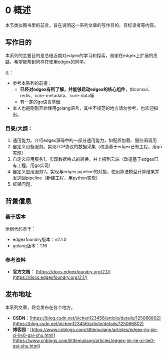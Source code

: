 # 0 概述

本节类似图书里的前言，旨在说明这一系列文章的写作目的、目标读者等内容。

## 写作目的

本系列的主要目的是总结近期对edgex的学习和探索，谢谢在edgex上扩展的思路，希望能帮到同样在使用edgex的同学。

`注`：
* 参考本系列的前提：
    * **已经对edgex有所了解，并能够启动edgex的核心组件**，如consul、redis、core-metadata、core-data等
    * 有一定的go语言基础
* 本人也是刚刚开始使用golang语言，其中不规范的地方请勿参考，也欢迎指出。

### 目录/大纲：

1. 通用能力。介绍edgex源码中的一部分通用能力，如配置加载、服务间调用
2. 自定义设备服务。实现TCP协议的数据采集（改造基于edgex已有工程，用go实现）
3. 自定义应用服务1。实现数据格式的转换，并上报到云端（改造基于edgex已有工程，用go实现）
4. 自定义应用服务2。实现与edgex pipeline的对接，使用算法模型计算结果并发送回pipeline（新建工程，用python实现）
5. 框架问题。

## 背景信息

### 基于版本

示例代码基于：
* edgexfoundry版本：v2.1.0
* golang版本：1.16

### 参考资料

* **官方文档**： [https://docs.edgexfoundry.org/2.1/](https://docs.edgexfoundry.org/2.1/)


## 发布地址

本系列文章，将会发布在各个地方。

* **CSDN**：[https://blog.csdn.net/xlchen123456/article/details/125066802](https://blog.csdn.net/xlchen123456/article/details/125066802)
* **博客园**：[https://www.cnblogs.com/littlemujiang/articles/edgex-jin-jie-xi-lie0-gai-shu.html](https://www.cnblogs.com/littlemujiang/articles/edgex-jin-jie-xi-lie0-gai-shu.html)

